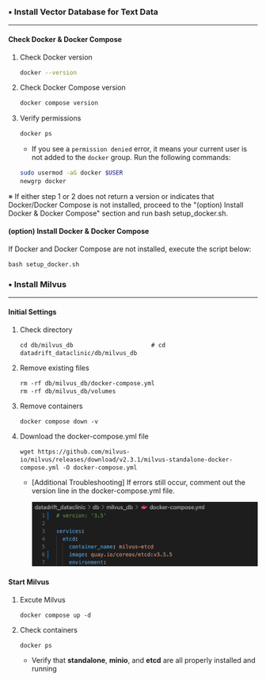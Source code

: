 ### ▪️ Install Vector Database for Text Data
---

#### Check Docker & Docker Compose

1. Check Docker version

   ```bash
   docker --version
   ```

2. Check Docker Compose version

   ```bash
   docker compose version
   ```

3. Verify permissions

   ```bash
   docker ps
   ```

   * If you see a `permission denied` error, it means your current user is not added to the `docker` group. Run the following commands:

   ```bash
   sudo usermod -aG docker $USER
   newgrp docker
   ```

※ If either step 1 or 2 does not return a version or indicates that Docker/Docker Compose is not installed, proceed to the "(option) Install Docker & Docker Compose" section and run bash setup_docker.sh.

#### (option) Install Docker & Docker Compose

If Docker and Docker Compose are not installed, execute the script below:

```
bash setup_docker.sh
```

### ▪️ Install Milvus

---
#### Initial Settings
1. Check directory
    ```
    cd db/milvus_db                      # cd datadrift_dataclinic/db/milvus_db
    ```

2. Remove existing files
    ```
    rm -rf db/milvus_db/docker-compose.yml
    rm -rf db/milvus_db/volumes
    ```
3. Remove containers
    ```
    docker compose down -v
    ```
4. Download the docker-compose.yml file
    ```
    wget https://github.com/milvus-io/milvus/releases/download/v2.3.1/milvus-standalone-docker-compose.yml -O docker-compose.yml
    ```
    - [Additional Troubleshooting] If errors still occur, comment out the version line in the docker-compose.yml file.
        
        ![example-fix_milvus_yaml](img/fix_milvus_yaml.png)

#### Start Milvus
1. Excute Milvus
    ```
    docker compose up -d
    ```

2. Check containers
    ```
    docker ps
    ```
    - Verify that **standalone**, **minio**, and **etcd** are all properly installed and running